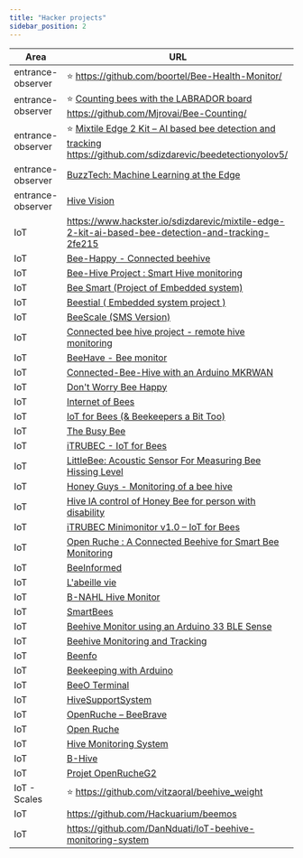 ```yaml
---
title: "Hacker projects"
sidebar_position: 2
---
```


| Area              | URL                                                                                                                                                                                                                       |
| ----------------- | ------------------------------------------------------------------------------------------------------------------------------------------------------------------------------------------------------------------------- |
| entrance-observer | ⭐️ https://github.com/boortel/Bee-Health-Monitor/                                                                                                                                                                         |
| entrance-observer | ⭐️ [Counting bees with the LABRADOR board](https://www.hackster.io/mjrobot/counting-bees-with-the-labrador-board-3c2e1f) <br/> https://github.com/Mjrovai/Bee-Counting/                                                   |
| entrance-observer | ⭐️ [Mixtile Edge 2 Kit – AI based bee detection and tracking](https://www.hackster.io/sdizdarevic/mixtile-edge-2-kit-ai-based-bee-detection-and-tracking-2fe215) <br />https://github.com/sdizdarevic/beedetectionyolov5/ |
| entrance-observer | [BuzzTech: Machine Learning at the Edge](https://www.hackster.io/518000/buzztech-machine-learning-at-the-edge-07c951)                                                                                                     |
| entrance-observer | [Hive Vision](https://www.hackster.io/507447/hive-vision-024457)                                                                                                                                                          |
| IoT               | https://www.hackster.io/sdizdarevic/mixtile-edge-2-kit-ai-based-bee-detection-and-tracking-2fe215                                                                                                                         |
| IoT               | [Bee-Happy - Connected beehive](https://www.hackster.io/443790/bee-happy-connected-beehive-6ac8ec)                                                                                                                        |
| IoT               | [Bee-Hive Project : Smart Hive monitoring](https://www.hackster.io/the-nato-team/bee-hive-project-smart-hive-monitoring-b5b39e)                                                                                           |
| IoT               | [Bee Smart (Project of Embedded system)](https://www.hackster.io/383901/bee-smart-project-of-embedded-system-7142bc)                                                                                                      |
| IoT               | [Beestial ( Embedded system project )](https://www.hackster.io/503257/beestial-embedded-system-project-8763d1)                                                                                                            |
| IoT               | [BeeScale (SMS Version)](https://www.hackster.io/drpanosv/beescale-sms-version-56695a)                                                                                                                                    |
| IoT               | [Connected bee hive project - remote hive monitoring](https://www.hackster.io/bee-efficient/connected-bee-hive-project-remote-hive-monitoring-e7cd34)                                                                     |
| IoT               | [BeeHave - Bee monitor](https://www.hackster.io/498657/beehave-bee-monitor-51769a)                                                                                                                                        |
| IoT               | [Connected-Bee-Hive with an Arduino MKRWAN](https://www.hackster.io/bee-yonce/connected-bee-hive-with-an-arduino-mkrwan-36d6ca)                                                                                           |
| IoT               | [Don't Worry Bee Happy](https://www.hackster.io/lichuancotton/don-t-worry-bee-happy-710916)                                                                                                                               |
| IoT               | [Internet of Bees](https://www.hackster.io/gusgonnet/internet-of-bees-120ca7)                                                                                                                                             |
| IoT               | [IoT for Bees (& Beekeepers a Bit Too)](https://www.hackster.io/vilemkuzel/iot-for-bees-beekeepers-a-bit-too-e2595d)                                                                                                      |
| IoT               | [The Busy Bee](https://www.hackster.io/444823/the-busy-bee-a8b5b7)                                                                                                                                                        |
| IoT               | [iTRUBEC - IoT for Bees](https://www.hackster.io/vilemkuzel/itrubec-iot-for-bees-a622a8)                                                                                                                                  |
| IoT               | [LittleBee: Acoustic Sensor For Measuring Bee Hissing Level](https://www.hackster.io/the-beeinformedteam/littlebee-acoustic-sensor-for-measuring-bee-hissing-level-960f6a)                                                |
| IoT               | [Honey Guys - Monitoring of a bee hive](https://www.hackster.io/walidsrb4/honey-guys-monitoring-of-a-bee-hive-476c12)                                                                                                     |
| IoT               | [Hive IA control of Honey Bee for person with disability](https://www.hackster.io/davide-cogliati/hive-ia-control-of-honey-bee-for-person-with-disability-0ab4dc)                                                         |
| IoT               | [iTRUBEC Minimonitor v1.0 – IoT for Bees](https://www.hackster.io/vilemkuzel/itrubec-minimonitor-v1-0-iot-for-bees-a7d4b8)                                                                                                |
| IoT               | [Open Ruche : A Connected Beehive for Smart Bee Monitoring](https://www.hackster.io/oumertamine3/open-ruche-a-connected-beehive-for-smart-bee-monitoring-ef24ac)                                                          |
| IoT               | [BeeInformed](https://www.hackster.io/uLipe/beeinformed-environmental-analyzer-for-beekeeping-420b4b)                                                                                                                     |
| IoT               | [L'abeille vie](https://www.hackster.io/l-abeille-vie/l-abeille-vie-ed1e73)                                                                                                                                               |
| IoT               | [B-NAHL Hive Monitor](https://www.hackster.io/b-nahl/b-nahl-hive-monitor-d17fba)                                                                                                                                          |
| IoT               | [SmartBees](https://www.hackster.io/smartbees/smartbees-e5f807)                                                                                                                                                           |
| IoT               | [Beehive Monitor using an Arduino 33 BLE Sense](https://www.hackster.io/442967/beehive-monitor-using-an-arduino-33-ble-sense-19ee10)                                                                                      |
| IoT               | [Beehive Monitoring and Tracking](https://www.hackster.io/sgoutteb/beehive-monitoring-and-tracking-c1339e)                                                                                                                |
| IoT               | [Beenfo](https://www.hackster.io/517832/beenfo-849f65)                                                                                                                                                                    |
| IoT               | [Beekeeping with Arduino](https://www.hackster.io/pvalyk/beekeeping-with-arduino-4216bb)                                                                                                                                  |
| IoT               | [BeeO Terminal](https://www.hackster.io/batcopter/beeo-terminal-a05c57)                                                                                                                                                   |
| IoT               | [HiveSupportSystem](https://www.hackster.io/Zacch/hivesupportsystem-4b2475)                                                                                                                                               |
| IoT               | [OpenRuche – BeeBrave](https://www.hackster.io/beebrave/openruche-beebrave-320aa8)                                                                                                                                        |
| IoT               | [Open Ruche](https://www.hackster.io/zams/open-ruche-3a25f5)                                                                                                                                                              |
| IoT               | [Hive Monitoring System](https://www.hackster.io/noahmaupu/hive-monitoring-system-05767d)                                                                                                                                 |
| IoT               | [B-Hive](https://www.hackster.io/dect/b-hive-a14efa)                                                                                                                                                                      |
| IoT               | [Projet OpenRucheG2](https://www.hackster.io/rucheg2/projet-openrucheg2-c1c77d)                                                                                                                                           |
| IoT - Scales      | ⭐️ https://github.com/vitzaoral/beehive_weight                                                                                                                                                                            |
| IoT               | https://github.com/Hackuarium/beemos                                                                                                                                                                                      |
| IoT               | https://github.com/DanNduati/IoT-beehive-monitoring-system                                                                                                                                                                |
